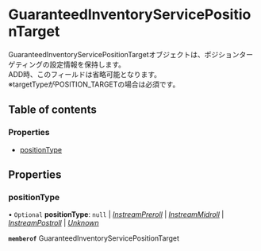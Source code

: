 # GuaranteedInventoryServicePositionTarget


<div lang=\"ja\"> GuaranteedInventoryServicePositionTargetオブジェクトは、ポジションターゲティングの設定情報を保持します。<br> ADD時、このフィールドは省略可能となります。<br> ※targetTypeがPOSITION_TARGETの場合は必須です。 </div> 

## Table of contents

### Properties

- [positionType](guaranteedinventoryservicepositiontarget.md#positiontype)

## Properties

### positionType

• `Optional` **positionType**: ``null`` \| [*InstreamPreroll*](./enums/guaranteedinventoryservicepositiontype.md#instreampreroll) \| [*InstreamMidroll*](./enums/guaranteedinventoryservicepositiontype.md#instreammidroll) \| [*InstreamPostroll*](./enums/guaranteedinventoryservicepositiontype.md#instreampostroll) \| [*Unknown*](./enums/guaranteedinventoryservicepositiontype.md#unknown)

**`memberof`** GuaranteedInventoryServicePositionTarget
